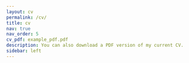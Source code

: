 ```yaml
---
layout: cv
permalink: /cv/
title: cv
nav: true
nav_order: 5
cv_pdf: example_pdf.pdf
description: You can also download a PDF version of my current CV.
sidebar: left
---
```

